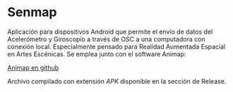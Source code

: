 # Senmap

Aplicación para dispositivos Android que permite el envío de datos del Acelerómetro y Giroscopio a través de OSC a una computadora con conexión local. Especialmente pensado para Realidad Aumentada Espacial en Artes Escénicas. Se emplea junto con el software Animap:

[Animap en github](https://github.com/ibuioli/animap)

Archivo compilado con extensión *APK* disponible en la sección de Release.
